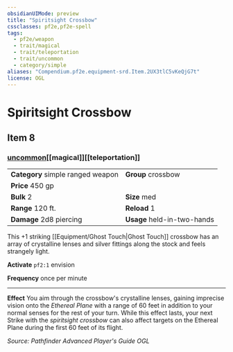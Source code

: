 ```yaml
---
obsidianUIMode: preview
title: "Spiritsight Crossbow"
cssclasses: pf2e,pf2e-spell
tags:
  - pf2e/weapon
  - trait/magical
  - trait/teleportation
  - trait/uncommon
  - category/simple
aliases: "Compendium.pf2e.equipment-srd.Item.2UX3tlC5vKeQjG7t"
license: OGL
---
```

# Spiritsight Crossbow
## Item 8
### [uncommon](uncommon "Uncommon Rarity Trait")[[magical]][[teleportation]]

|  |  |
| -- | -- |
| **Category** simple ranged weapon | **Group** crossbow |
| **Price** 450 gp |  |
| **Bulk** 2 | **Size** med |
|**Range** 120 ft.| **Reload** 1|
| **Damage** 2d8 piercing  | **Usage** held-in-two-hands |



This +1 striking [[Equipment/Ghost Touch|Ghost Touch]] crossbow has an array of crystalline lenses and silver fittings along the stock and feels strangely light.

**Activate** `pf2:1` envision

**Frequency** once per minute

* * *

**Effect** You aim through the crossbow's crystalline lenses, gaining imprecise vision onto the _Ethereal Plane_ with a range of 60 feet in addition to your normal senses for the rest of your turn. While this effect lasts, your next Strike with the _spiritsight crossbow_ can also affect targets on the Ethereal Plane during the first 60 feet of its flight.

*Source: Pathfinder Advanced Player's Guide*
*OGL*